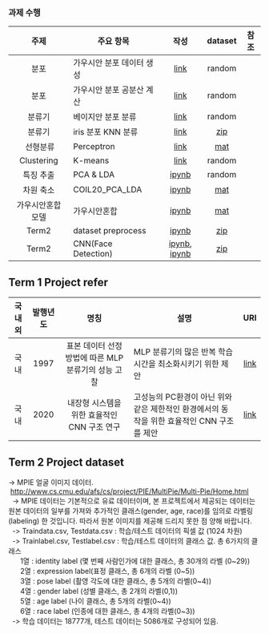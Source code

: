 ### 과제 수행
| 주제 | 주요 항목 | 작성 | dataset | 참조 |
| :---: | --- | :---: | :---: | :---: |
| 분포 | 가우시안 분포 데이터 생성 | [link](./과제_1_1_가우시안분포따른4개클래스.ipynb) | random |  |
| 분포 | 가우시안 분포 공분산 계산 | [link](./과제_1_2_표본평균과공분산계산.ipynb) | random |  |
| 분류기 | 베이지안 분포 분류 | [link](./과제_2_1_가우시안분포산점도.ipynb) | random |  |
| 분류기 | iris 분포 KNN 분류 | [link](./과제_2_2_iris_KNN분류.ipynb) | [zip](../../../datas/iris.zip) |  |
|  선형분류 | Perceptron | [link](./과제_3_1_선형판별함수_perceptron.ipynb) | [mat](../../../datas/HW3Data_1.mat) |  |
| Clustering | K-means | [link](./과제_3_2_군집화_K_means.ipynb) | random |  |
| 특징 추출 | PCA & LDA | [ipynb](./과제_4_1_PCA_LDA.ipynb) | random |  |
| 차원 축소 | COIL20_PCA_LDA| [ipynb](./과제_4_2_COIL20_PCA_LDA.ipynb) | [mat](../../../datats/HW4_COIL20.mat) |  |
| 가우시안혼합 모델 |가우시안혼합 | [ipynb](./과제_5_1_1_가우시안혼합모델.ipynb) | [mat](../../../datats/HW5Data_1.mat) |  |
| Term2 | dataset preprocess| [ipynb](./Term_2_preprocess.ipynb)| [zip](../../../datats/mpie_30_shuffle.zip) |  |
| Term2 | CNN(Face Detection)| [ipynb](./Term_2_CNN_MPIE.ipynb), [ipynb](./Term_2_CNN_MPIE_results.ipynb) | [zip](../../../datats/mpie_30_shuffle.zip) |  |

## Term 1 Project refer
|국내외|발행년도| 명칭 | 설명 | URI |
| :---:| :---: | :---: | --- | :---: |
|국내|1997|표본 데이터 선정 방법에 따른 MLP분류기의 성능 고찰|MLP 분류기의 많은 반복 학습 시간을 최소화시키기 위한 제안|[link](http://www.riss.kr/link?id=T6949443)|
|국내|2020|내장형 시스템을 위한 효율적인 CNN 구조 연구|고성능의 PC환경이 아닌 위와 같은 제한적인 환경에서의 동작을 위한 효율적인 CNN 구조를 제안|[link](http://www.riss.kr/link?id=T15499947)|

## Term 2 Project dataset
-> MPIE 얼굴 이미지 데이터.
     http://www.cs.cmu.edu/afs/cs/project/PIE/MultiPie/Multi-Pie/Home.html  
 
-> MPIE 데이터는 기본적으로 유료 데이터이며, 본 프로젝트에서 제공되는 데이터는 원본 데이터의 일부를 가져와 추가적인 클래스(gender, age, race)를 임의로 라벨링(labeling) 한 것입니다. 따라서 원본 이미지를 제공해 드리지 못한 점 양해 바랍니다.  
 
-> Traindata.csv, Testdata.csv : 학습/테스트 데이터의 픽셀 값 (1024 차원)  
 
-> Trainlabel.csv, Testlabel.csv : 학습/테스트 데이터의 클래스 값. 총 6가지의 클래스  
      1열 : identity label (몇 번째 사람인가에 대한 클래스, 총 30개의 라벨 (0~29))  
      2열 : expression label(표정 클래스, 총 6개의 라벨 (0~5))  
      3열 : pose label (촬영 각도에 대한 클래스, 총 5개의 라벨(0~4))  
      4열 : gender label (성별 클래스, 총 2개의 라벨(0,1))  
      5열 : age label (나이 클래스, 총 5개의 라벨(0~4))  
      6열 : race label (인종에 대한 클래스, 총 4개의 라벨(0~3))  
 
-> 학습 데이터는 18777개, 테스트 데이터는 5086개로 구성되어 있음.
